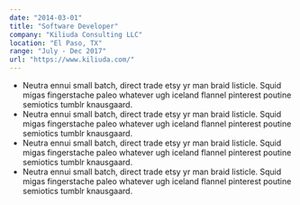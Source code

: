 ```yaml
---
date: "2014-03-01"
title: "Software Developer"
company: "Kiliuda Consulting LLC"
location: "El Paso, TX"
range: "July - Dec 2017"
url: "https://www.kiliuda.com/"
---
```


- Neutra ennui small batch, direct trade etsy yr man braid listicle. Squid migas fingerstache paleo whatever ugh iceland flannel pinterest poutine semiotics tumblr knausgaard.
- Neutra ennui small batch, direct trade etsy yr man braid listicle. Squid migas fingerstache paleo whatever ugh iceland flannel pinterest poutine semiotics tumblr knausgaard.
- Neutra ennui small batch, direct trade etsy yr man braid listicle. Squid migas fingerstache paleo whatever ugh iceland flannel pinterest poutine semiotics tumblr knausgaard.
- Neutra ennui small batch, direct trade etsy yr man braid listicle. Squid migas fingerstache paleo whatever ugh iceland flannel pinterest poutine semiotics tumblr knausgaard.
